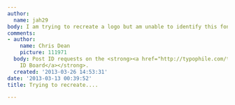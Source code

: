 ```yaml
---
author:
  name: jah29
body: I am trying to recreate a logo but am unable to identify this font. Any guesses?
comments:
- author:
    name: Chris Dean
    picture: 111971
  body: Post ID requests on the <strong><a href="http://typophile.com/typeid">Type
    ID Board</a></strong>.
  created: '2013-03-26 14:53:31'
date: '2013-03-13 00:39:52'
title: Trying to recreate....

---
```

